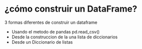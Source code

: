# ¿cómo construir un DataFrame?
3 formas diferentes de construir un dataframe 
* Usando el metodo de pandas pd.read_csv()
* Desde la construccion de la una lista de diccionarios 
*  Desde un Diccionario de listas 

